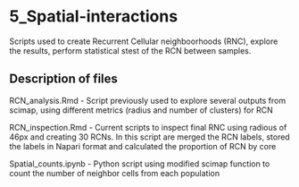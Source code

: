 # 5_Spatial-interactions


Scripts used to create Recurrent Cellular neighboorhoods (RNC), explore the results, perform statistical stest of the RCN between samples.

## Description of files

RCN_analysis.Rmd  - Script previously used to explore several outputs from scimap, using different metrics (radius and number of clusters) for RCN

RCN_inspection.Rmd  - Current scripts to inspect final RNC using radious of 46px and creating 30 RCNs. In this script are merged the RCN labels,  stored the labels in Napari format and calculated the proportion of RCN by core

Spatial_counts.ipynb - Python script using modified scimap function to count the number of neighbor cells from each population 
